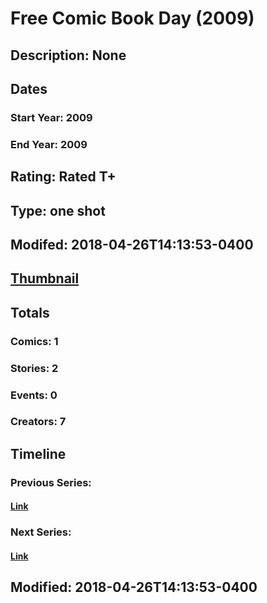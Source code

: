 # Free Comic Book Day (2009)
## Description: None
## Dates
### Start Year: 2009
### End Year: 2009
## Rating: Rated T+
## Type: one shot
## Modifed: 2018-04-26T14:13:53-0400
## [Thumbnail](http://i.annihil.us/u/prod/marvel/i/mg/b/40/image_not_available.jpg)
## Totals
### Comics: 1
### Stories: 2
### Events: 0
### Creators: 7
## Timeline
### Previous Series: 
#### [Link]()
### Next Series: 
#### [Link]()
## Modified: 2018-04-26T14:13:53-0400